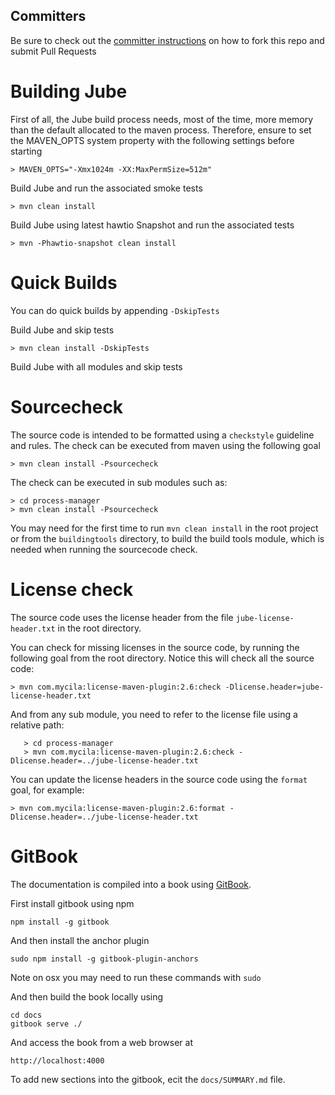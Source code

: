 Committers
----------

Be sure to check out the [committer instructions](http://174.129.32.31:8080/) on how to fork this repo and submit Pull Requests

Building Jube
============

First of all, the Jube build process needs, most
of the time, more memory than the default allocated
to the maven process. Therefore, ensure to set the 
MAVEN_OPTS system property with the following settings
before starting

    > MAVEN_OPTS="-Xmx1024m -XX:MaxPermSize=512m"

Build Jube and run the associated smoke tests

    > mvn clean install
    
Build Jube using latest hawtio Snapshot and run the associated tests

    > mvn -Phawtio-snapshot clean install


Quick Builds
==========

You can do quick builds by appending `-DskipTests`

Build Jube and skip tests

    > mvn clean install -DskipTests

Build Jube with all modules and skip tests


Sourcecheck
===========

The source code is intended to be formatted using a `checkstyle` guideline and rules. The check can be executed from maven using the following goal

    > mvn clean install -Psourcecheck

The check can be executed in sub modules such as:

    > cd process-manager
    > mvn clean install -Psourcecheck

You may need for the first time to run `mvn clean install` in the root project or from the `buildingtools` directory, to build the build tools module, which is needed when running the sourcecode check.


License check
=============

The source code uses the license header from the file ```jube-license-header.txt``` in the root directory.

You can check for missing licenses in the source code, by running the following goal from the root directory. Notice this will check all the source code:

    > mvn com.mycila:license-maven-plugin:2.6:check -Dlicense.header=jube-license-header.txt

And from any sub module, you need to refer to the license file using a relative path:

```
   > cd process-manager
   > mvn com.mycila:license-maven-plugin:2.6:check -Dlicense.header=../jube-license-header.txt
```

You can update the license headers in the source code using the ```format``` goal, for example:

    > mvn com.mycila:license-maven-plugin:2.6:format -Dlicense.header=../jube-license-header.txt


GitBook
=======

The documentation is compiled into a book using [GitBook](https://github.com/GitbookIO/gitbook).

First install gitbook using npm

    npm install -g gitbook

And then install the anchor plugin

    sudo npm install -g gitbook-plugin-anchors    

Note on osx you may need to run these commands with `sudo`

And then build the book locally using

    cd docs
    gitbook serve ./

And access the book from a web browser at

    http://localhost:4000

To add new sections into the gitbook, ecit the `docs/SUMMARY.md` file.
